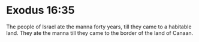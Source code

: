 # Exodus 16:35

The people of Israel ate the manna forty years, till they came to a habitable land. They ate the manna till they came to the border of the land of Canaan.
